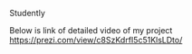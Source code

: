 Studently



Below is link of detailed video of my project
https://prezi.com/view/c8SzKdrfI5c51KlsLDto/
